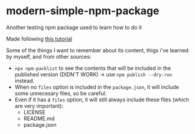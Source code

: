 # modern-simple-npm-package
Another testing npm package used to learn how to do it

Made following [this tutorial](https://snyk.io/blog/best-practices-create-modern-npm-package/)

Some of the things I want to remember about its content, thigs i've learned by myself, and from other sources:

* `npx npm-packlist` to see the contents that will be included in the published version (DIDN'T WORK) -> use `npm publish --dry-run` instead.
* When no `files` option is included in the `package.json`, it will include some unnecesary files, so be careful. 
* Even if it has a `files` option, it will still always include these files (which are very important):
  * LICENSE
  * README.md
  * package.json